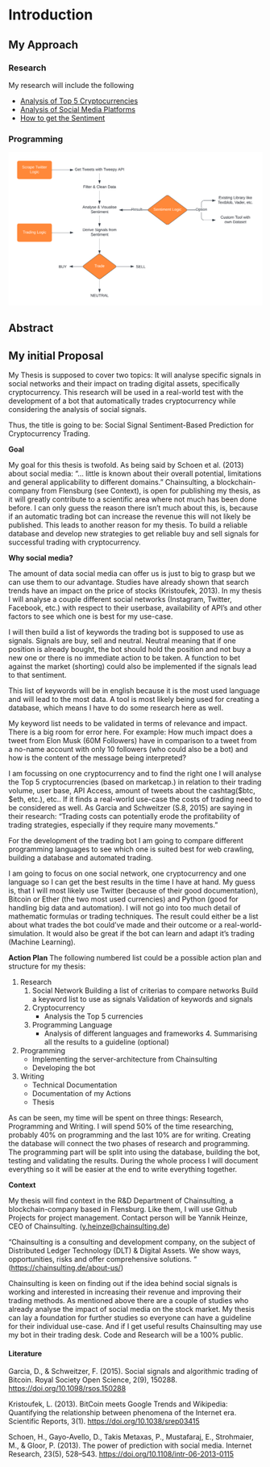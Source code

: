# Introduction 

## My Approach

### Research
My research will include the following
- [Analysis of Top 5 Cryptocurrencies](coins.ipynb)
- [Analysis of Social Media Platforms](SocialMedia.ipynb)
- [How to get the Sentiment](Sentiment.ipynb)

### Programming
![Concept as Flow Diagram](../img/concept.png)


## Abstract


## My initial Proposal

My Thesis is supposed to cover two topics:
It will analyse specific signals in social networks and their impact on trading digital assets, specifically cryptocurrency. This research will be used in a real-world test with the development of a bot that automatically trades cryptocurrency while considering the analysis of social signals.

Thus, the title is going to be: 
Social Signal Sentiment-Based Prediction for Cryptocurrency Trading.

**Goal**

My goal for this thesis is twofold. As being said by Schoen et al. (2013) about social media: “… little is known about their overall potential, limitations and general applicability to different domains.” Chainsulting, a blockchain-company from Flensburg (see Context), is open for publishing my thesis, as it will greatly contribute to a scientific area where not much has been done before. I can only guess the reason there isn’t much about this, is, because if an automatic trading bot can increase the revenue this will not likely be published. 
This leads to another reason for my thesis. To build a reliable database and develop new strategies to get reliable buy and sell signals for successful trading with cryptocurrency. 

**Why social media?**

The amount of data social media can offer us is just to big to grasp but we can use them to our advantage. Studies have already shown that search trends have an impact on the price of stocks (Kristoufek, 2013).
In my thesis I will analyse a couple different social networks (Instagram, Twitter, Facebook, etc.) with respect to their userbase, availability of API’s and other factors to see which one is best for my use-case.

I will then build a list of keywords the trading bot is supposed to use as signals. Signals are buy, sell and neutral. Neutral meaning that if one position is already bought, the bot should hold the position and not buy a new one or there is no immediate action to be taken. A function to bet against the market (shorting) could also be implemented if the signals lead to that sentiment.

This list of keywords will be in english because it is the most used language and will lead to the most data. A tool is most likely being used for creating a database, which means I have to do some research here as well.

My keyword list needs to be validated in terms of relevance and impact. 
There is a big room for error here. For example:
How much impact does a tweet from Elon Musk (60M Followers) have in comparison to a tweet from a no-name account with only 10 followers (who could also be a bot) and how is the content of the message being interpreted?

I am focussing on one cryptocurrency and to find the right one I will analyse the Top 5 cryptocurrencies (based on marketcap.) in relation to their trading volume, user base, API Access, amount of tweets about the cashtag($btc, $eth, etc.), etc.. If it finds a real-world use-case the costs of trading need to be considered as well. 
As Garcia and Schweitzer (S.8, 2015) are saying in their research: “Trading costs can potentially erode the profitability of trading strategies, especially if they require many movements.” 

For the development of the trading bot I am going to compare different programming languages to see which one is suited best for web crawling, building a database and automated trading.

I am going to focus on one social network, one cryptocurrency and one language so I can get the best results in the time I have at hand. My guess is, that I will most likely use Twitter (because of their good documentation), Bitcoin or Ether (the two most used currencies) and Python (good for handling big data and automation). I will not go into too much detail of mathematic formulas or trading techniques. The result could either be a list about what trades the bot could’ve made and their outcome or a real-world-simulation. It would also be great if the bot can learn and adapt it’s trading (Machine Learning).

**Action Plan**
The following numbered list could be a possible action plan and structure for my thesis:
1. Research
	1. Social Network
Building a list of criterias to compare networks
Build a keyword list to use as signals
Validation of keywords and signals
	2. Cryptocurrency
       	- Analysis the Top 5 currencies 
	3.  Programming Language
       	- Analysis of different languages and frameworks
       4. Summarising all the results to a guideline (optional) 
2. Programming
	- Implementing the server-architecture from Chainsulting
	- Developing the bot
3. Writing 
	- Technical Documentation
	- Documentation of my Actions
	- Thesis

As can be seen, my time will be spent on three things: Research, Programming and Writing.
I will spend 50% of the time researching, probably 40% on programming and the last 10% are for writing. Creating the database will connect the two phases of research and programming. The programming part will be split into using the database, building the bot, testing and validating the results. During the whole process I will document everything so it will be easier at the end to write everything together.


**Context**

My thesis will find context in the R&D Department of Chainsulting, a blockchain-company based in Flensburg. Like them, I will use Github Projects for project management. 
Contact person will be Yannik Heinze, CEO of Chainsulting. (y.heinze@chainsulting.de)

“Chainsulting is a consulting and development company, on the subject of Distributed Ledger Technology (DLT) & Digital Assets. We show ways, opportunities, risks and offer comprehensive solutions. “ (https://chainsulting.de/about-us/)

Chainsulting is keen on finding out if the idea behind social signals is working and interested in increasing their revenue and improving their trading methods. 
As mentioned above there are a couple of studies who already analyse the impact of social media on the stock market. 
My thesis can lay a foundation for further studies so everyone can have a guideline for their individual use-case.
And if I get useful results Chainsulting may use my bot in their trading desk. Code and Research will be a 100% public.


#### Literature

Garcia, D., & Schweitzer, F. (2015). Social signals and algorithmic trading of Bitcoin. Royal Society Open Science, 2(9), 150288. https://doi.org/10.1098/rsos.150288

Kristoufek, L. (2013). BitCoin meets Google Trends and Wikipedia: Quantifying the relationship between phenomena of the Internet era. Scientific Reports, 3(1). https://doi.org/10.1038/srep03415

Schoen, H., Gayo-Avello, D., Takis Metaxas, P., Mustafaraj, E., Strohmaier, M., & Gloor, P. (2013). The power of prediction with social media. Internet Research, 23(5), 528–543. https://doi.org/10.1108/intr-06-2013-0115


